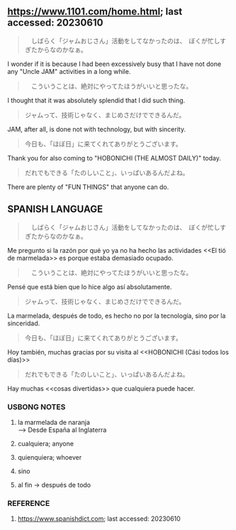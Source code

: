 
## https://www.1101.com/home.html; last accessed: 20230610

> 　しばらく「ジャムおじさん」活動をしてなかったのは、　ぼくが忙しすぎたからなのかなぁ。

I wonder if it is because I had been excessively busy that I have not done any "Uncle JAM" activities in a long while.

>　こういうことは、絶対にやってたほうがいいと思ったな。 

I thought that it was absolutely splendid that I did such thing.

> ジャムって、技術じゃなく、まじめさだけでできるんだ。

JAM, after all, is done not with technology, but with sincerity.

> 今日も、「ほぼ日」に来てくれてありがとうございます。

Thank you for also coming to "HOBONICHI (THE ALMOST DAILY)" today.

> だれでもできる「たのしいこと」、いっぱいあるんだよね。

There are plenty of "FUN THINGS" that anyone can do.

## SPANISH LANGUAGE

> 　しばらく「ジャムおじさん」活動をしてなかったのは、　ぼくが忙しすぎたからなのかなぁ。

Me pregunto si la razón por qué yo ya no ha hecho las actividades <<El tió de marmelada>> es porque estaba demasiado ocupado.

>　こういうことは、絶対にやってたほうがいいと思ったな。 

Pensé que está bien que lo hice algo así absolutamente.

> ジャムって、技術じゃなく、まじめさだけでできるんだ。

La marmelada, después de todo, es hecho no por la tecnología, sino por la sinceridad.

> 今日も、「ほぼ日」に来てくれてありがとうございます。

Hoy también, muchas gracias por su visita al \<<HOBONICHI (Cási todos los días)\>>

> だれでもできる「たのしいこと」、いっぱいあるんだよね。

Hay muchas \<<cosas divertidas\>> que cualquiera puede hacer.

### USBONG NOTES

1) la marmelada de naranja<br/>
--> Desde España al Inglaterra

2) cualquiera; anyone

3) quienquiera; whoever

4) sino

5) al fin -> después de todo

### REFERENCE

1) https://www.spanishdict.com; last accessed: 20230610

